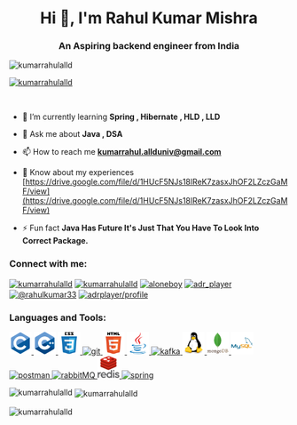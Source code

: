 <h1 align="center">Hi 👋, I'm Rahul Kumar Mishra</h1>
<h3 align="center">An Aspiring backend engineer from India</h3>

<p align="left"> <img src="https://komarev.com/ghpvc/?username=kumarrahulalld&label=Profile%20views&color=0e75b6&style=flat" alt="kumarrahulalld" /> </p>

<p align="left"> <a href="https://github.com/ryo-ma/github-profile-trophy"><img src="https://github-profile-trophy.vercel.app/?username=kumarrahulalld" alt="kumarrahulalld" /></a> </p>

<p align="left"> <a href="https://twitter.com/" target="blank"><img src="https://img.shields.io/twitter/follow/?logo=twitter&style=for-the-badge" alt="" /></a> </p>

- 🌱 I’m currently learning **Spring , Hibernate , HLD , LLD**

- 💬 Ask me about **Java , DSA**

- 📫 How to reach me **kumarrahul.allduniv@gmail.com**

- 📄 Know about my experiences [https://drive.google.com/file/d/1HUcF5NJs18lReK7zasxJhOF2LZczGaMF/view](https://drive.google.com/file/d/1HUcF5NJs18lReK7zasxJhOF2LZczGaMF/view)

- ⚡ Fun fact **Java Has Future It's Just That You Have To Look Into Correct Package.**

<h3 align="left">Connect with me:</h3>
<p align="left">
<a href="https://linkedin.com/in/kumarrahulalld" target="blank"><img align="center" src="https://raw.githubusercontent.com/rahuldkjain/github-profile-readme-generator/master/src/images/icons/Social/linked-in-alt.svg" alt="kumarrahulalld" height="30" width="40" /></a>
<a href="https://www.codechef.com/users/kumarrahulalld" target="blank"><img align="center" src="https://cdn.jsdelivr.net/npm/simple-icons@3.1.0/icons/codechef.svg" alt="kumarrahulalld" height="30" width="40" /></a>
<a href="https://www.hackerrank.com/aloneboy" target="blank"><img align="center" src="https://raw.githubusercontent.com/rahuldkjain/github-profile-readme-generator/master/src/images/icons/Social/hackerrank.svg" alt="aloneboy" height="30" width="40" /></a>
<a href="https://www.leetcode.com/adr_player" target="blank"><img align="center" src="https://raw.githubusercontent.com/rahuldkjain/github-profile-readme-generator/master/src/images/icons/Social/leet-code.svg" alt="adr_player" height="30" width="40" /></a>
<a href="https://www.hackerearth.com/@rahulkumar33" target="blank"><img align="center" src="https://raw.githubusercontent.com/rahuldkjain/github-profile-readme-generator/master/src/images/icons/Social/hackerearth.svg" alt="@rahulkumar33" height="30" width="40" /></a>
<a href="https://auth.geeksforgeeks.org/user/adrplayer/profile" target="blank"><img align="center" src="https://raw.githubusercontent.com/rahuldkjain/github-profile-readme-generator/master/src/images/icons/Social/geeks-for-geeks.svg" alt="adrplayer/profile" height="30" width="40" /></a>
</p>

<h3 align="left">Languages and Tools:</h3>
<p align="left"> <a href="https://www.cprogramming.com/" target="_blank" rel="noreferrer"> <img src="https://raw.githubusercontent.com/devicons/devicon/master/icons/c/c-original.svg" alt="c" width="40" height="40"/> </a> <a href="https://www.w3schools.com/cpp/" target="_blank" rel="noreferrer"> <img src="https://raw.githubusercontent.com/devicons/devicon/master/icons/cplusplus/cplusplus-original.svg" alt="cplusplus" width="40" height="40"/> </a> <a href="https://www.w3schools.com/css/" target="_blank" rel="noreferrer"> <img src="https://raw.githubusercontent.com/devicons/devicon/master/icons/css3/css3-original-wordmark.svg" alt="css3" width="40" height="40"/> </a> <a href="https://git-scm.com/" target="_blank" rel="noreferrer"> <img src="https://www.vectorlogo.zone/logos/git-scm/git-scm-icon.svg" alt="git" width="40" height="40"/> </a> <a href="https://www.w3.org/html/" target="_blank" rel="noreferrer"> <img src="https://raw.githubusercontent.com/devicons/devicon/master/icons/html5/html5-original-wordmark.svg" alt="html5" width="40" height="40"/> </a> <a href="https://www.java.com" target="_blank" rel="noreferrer"> <img src="https://raw.githubusercontent.com/devicons/devicon/master/icons/java/java-original.svg" alt="java" width="40" height="40"/> </a> <a href="https://kafka.apache.org/" target="_blank" rel="noreferrer"> <img src="https://www.vectorlogo.zone/logos/apache_kafka/apache_kafka-icon.svg" alt="kafka" width="40" height="40"/> </a> <a href="https://www.linux.org/" target="_blank" rel="noreferrer"> <img src="https://raw.githubusercontent.com/devicons/devicon/master/icons/linux/linux-original.svg" alt="linux" width="40" height="40"/> </a> <a href="https://www.mongodb.com/" target="_blank" rel="noreferrer"> <img src="https://raw.githubusercontent.com/devicons/devicon/master/icons/mongodb/mongodb-original-wordmark.svg" alt="mongodb" width="40" height="40"/> </a> <a href="https://www.mysql.com/" target="_blank" rel="noreferrer"> <img src="https://raw.githubusercontent.com/devicons/devicon/master/icons/mysql/mysql-original-wordmark.svg" alt="mysql" width="40" height="40"/> </a> <a href="https://postman.com" target="_blank" rel="noreferrer"> <img src="https://www.vectorlogo.zone/logos/getpostman/getpostman-icon.svg" alt="postman" width="40" height="40"/> </a> <a href="https://www.rabbitmq.com" target="_blank" rel="noreferrer"> <img src="https://www.vectorlogo.zone/logos/rabbitmq/rabbitmq-icon.svg" alt="rabbitMQ" width="40" height="40"/> </a> <a href="https://redis.io" target="_blank" rel="noreferrer"> <img src="https://raw.githubusercontent.com/devicons/devicon/master/icons/redis/redis-original-wordmark.svg" alt="redis" width="40" height="40"/> </a> <a href="https://spring.io/" target="_blank" rel="noreferrer"> <img src="https://www.vectorlogo.zone/logos/springio/springio-icon.svg" alt="spring" width="40" height="40"/> </a> </p>

<p><img align="left" src="https://github-readme-stats.vercel.app/api/top-langs?username=kumarrahulalld&show_icons=true&locale=en&layout=compact" alt="kumarrahulalld" /></p>

<p>&nbsp;<img align="center" src="https://github-readme-stats.vercel.app/api?username=kumarrahulalld&show_icons=true&locale=en" alt="kumarrahulalld" /></p>

<p><img align="center" src="https://github-readme-streak-stats.herokuapp.com/?user=kumarrahulalld&" alt="kumarrahulalld" /></p>
